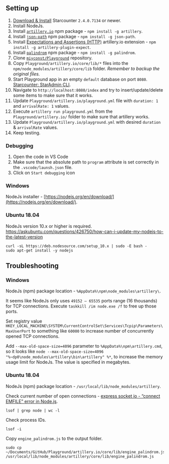 ## Setting up

1. [Download & Install](https://downloads.starcounter.com/) Starcounter `2.4.0.7134` or newer.
2. Install NodeJs.
3. Install [`artillery.io`](https://artillery.io/) npm package - `npm install -g artillery`.
3. Install [`json-path`](https://github.com/flitbit/json-path) npm package - `npm install -g json-path`.
4. Install [Expectations and Assertions (HTTP)](https://artillery.io/docs/plugin-expectations-assertions/) artillery.io extension - `npm install -g artillery-plugin-expect`.
5. Install [`palindrom`](https://github.com/Palindrom/Palindrom) npm package - `npm install -g palindrom`.
6. Clone [`miyconst/Playground`](https://github.com/miyconst/Playground) repository.
7. Copy `Playground/artillery.io/core/lib/*` files into the `npm/node_modules/artillery/core/lib` folder. *Remember to backup the original files.*
8. Start Playground app in an empty `default` database on port `8080`. [Starcounter: StarAdmin CLI](https://docs.starcounter.io/topic-guides/working-with-starcounter/staradmin-cli).
9. Navigate to `http://localhost:8080/index` and try to insert/update/delete some items to make sure that it works.
10. Update `Playground/artillery.io/playground.yml` file with `duration: 1` and `arrivalRate: 1` values.
11. Execute `artillery run playground.yml` from the `Playground/artillery.io/` folder to make sure that artillery works.
12. Update `Playground/artillery.io/playground.yml` with desired `duration` & `arrivalRate` values.
13. Keep testing.

### Debugging

1. Open the code in VS Code
2. Make sure that the absolute path to `program` attribute is set correctly in the `.vscode/launsh.json` file.
3. Click on `Start debugging` icon

### Windows

NodeJs installer - [https://nodejs.org/en/download/](https://nodejs.org/en/download/).

### Ubuntu 18.04

NodeJs version 10.x or higher is required.
https://askubuntu.com/questions/426750/how-can-i-update-my-nodejs-to-the-latest-version

```
curl -sL https://deb.nodesource.com/setup_10.x | sudo -E bash -
sudo apt-get install -y nodejs
```

## Troubleshooting

### Windows

NodeJs (npm) package location - `%AppData%\npm\node_modules\artillery\`.

It seems like NodeJs only uses `49152 – 65535` ports range (16 thousands) for TCP connections.
Execute `taskkill /im node.exe /f` to free up those ports.

Set registry value `HKEY_LOCAL_MACHINE\SYSTEM\CurrentControlSet\Services\Tcpip\Parameters\MaxUserPort` to something like `60000` to increase number of concurrently opened TCP connections.

Add `--max-old-space-size=4096` parameter to `%AppData%\npm\artillery.cmd`, so it looks like `node --max-old-space-size=4096 "%~dp0\node_modules\artillery\bin\artillery" %*`, to increase the memory usage limit for NodeJs.
The value is specified in megabytes.

### Ubuntu 18.04

NodeJs (npm) package location - `/usr/local/lib/node_modules/artillery`.

Check current number of open connections - [express socket io - “connect EMFILE” error in Node.js](https://code.i-harness.com/en/q/9e032d).

```
lsof | grep node | wc -l
```

Check process IDs.

```
lsof -i
```

Copy `engine_palindrom.js` to the output folder.

```
sudo cp ~/Documents/GitHub/Playground/artillery.io/core/lib/engine_palindrom.js /usr/local/lib/node_modules/artillery/core/lib/engine_palindrom.js
```